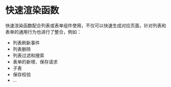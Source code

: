 # 快速渲染函数

快速渲染函数配合列表或表单组件使用，不仅可以快速生成对应页面，针对列表和表单的通用行为也进行了整合，例如：

- 列表刷新事件
- 列表删除
- 列表过滤和搜索
- 表单的新增、保存请求
- 子表
- 保存校验
- ...